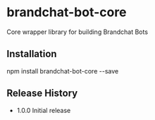 # brandchat-bot-core
Core wrapper library for building Brandchat Bots

## Installation

  npm install brandchat-bot-core --save


## Release History

* 1.0.0 Initial release